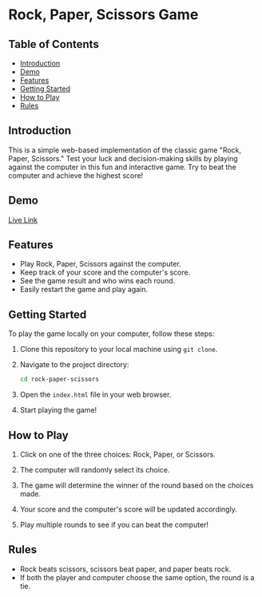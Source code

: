 # Rock, Paper, Scissors Game

## Table of Contents

- [Introduction](#introduction)
- [Demo](#demo)
- [Features](#features)
- [Getting Started](#getting-started)
- [How to Play](#how-to-play)
- [Rules](#rules)

## Introduction

This is a simple web-based implementation of the classic game "Rock, Paper, Scissors." Test your luck and decision-making skills by playing against the computer in this fun and interactive game. Try to beat the computer and achieve the highest score!

## Demo

[Live Link](https://sukomal07.github.io/Rock-paper-scissors)

## Features

- Play Rock, Paper, Scissors against the computer.
- Keep track of your score and the computer's score.
- See the game result and who wins each round.
- Easily restart the game and play again.

## Getting Started

To play the game locally on your computer, follow these steps:

1. Clone this repository to your local machine using `git clone`.

2. Navigate to the project directory:

   ```bash
   cd rock-paper-scissors
   ```

3. Open the `index.html` file in your web browser.

4. Start playing the game!

## How to Play

1. Click on one of the three choices: Rock, Paper, or Scissors.

2. The computer will randomly select its choice.

3. The game will determine the winner of the round based on the choices made.

4. Your score and the computer's score will be updated accordingly.

5. Play multiple rounds to see if you can beat the computer!

## Rules

- Rock beats scissors, scissors beat paper, and paper beats rock.
- If both the player and computer choose the same option, the round is a tie.
